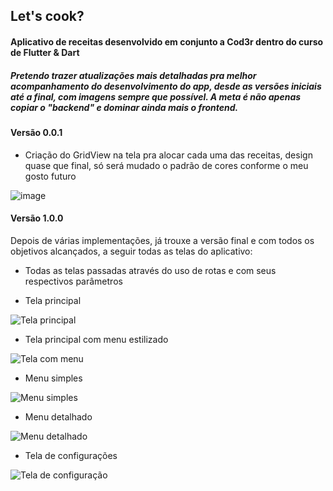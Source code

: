 ## Let's cook?
#### Aplicativo de receitas desenvolvido em conjunto a Cod3r dentro do curso de Flutter &amp; Dart  

##### Pretendo trazer atualizações mais detalhadas pra melhor acompanhamento do desenvolvimento do app, desde as versões iniciais até a final, com imagens sempre que possível. A meta é não apenas copiar o "backend" e dominar ainda mais o frontend.  

#### Versão 0.0.1  

- Criação do GridView na tela pra alocar cada uma das receitas, design quase que final, só será mudado o padrão de cores conforme o meu gosto futuro  
      
![image](https://user-images.githubusercontent.com/73318684/149980597-ee8817d4-598f-4e87-9ebe-247262fe5536.png)

#### Versão 1.0.0  

Depois de várias implementações, já trouxe a versão final e com todos os objetivos alcançados, a seguir todas as telas do aplicativo:
-  Todas as telas passadas através do uso de rotas e com seus respectivos parâmetros    

- Tela principal  
  
![Tela principal](https://user-images.githubusercontent.com/73318684/150704914-6db309f3-fee8-447f-87d1-fed8d83cf6c7.png)

- Tela principal com menu estilizado  

![Tela com menu](https://user-images.githubusercontent.com/73318684/150704945-cc096ab1-3df4-42e0-8395-f955374dd863.png)  

- Menu simples 

![Menu simples](https://user-images.githubusercontent.com/73318684/150704968-918d44dd-10a8-4bdd-be64-ebf415c15807.png)  

- Menu detalhado  

![Menu detalhado](https://user-images.githubusercontent.com/73318684/150704988-82272052-66f9-43a2-9f13-739ab0eee9ee.png)  

- Tela de configurações  

![Tela de configuração](https://user-images.githubusercontent.com/73318684/150705008-83f1f445-5443-429a-939e-8913b1e2c370.png)






